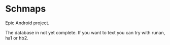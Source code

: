 Schmaps
=======

Epic Android project.

The database in not yet complete. If you want to text you can try with runan, ha1 or hb2.
